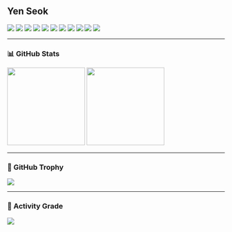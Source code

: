 <h2 align="left">Yen Seok</h2>

<p>
  <img src="https://img.shields.io/badge/HTML5-E34F26?style=for-the-badge&logo=html5&logoColor=white"/>
  <img src="https://img.shields.io/badge/CSS3-1572B6?style=for-the-badge&logo=css3&logoColor=white"/>
  <img src="https://img.shields.io/badge/JavaScript-F7DF1E?style=for-the-badge&logo=javascript&logoColor=black"/>
  <img src="https://img.shields.io/badge/Java-007396?style=for-the-badge&logo=openjdk&logoColor=white"/>
  <img src="https://img.shields.io/badge/SpringBoot-6DB33F?style=for-the-badge&logo=springboot&logoColor=white"/>
  <img src="https://img.shields.io/badge/MySQL-4479A1?style=for-the-badge&logo=mysql&logoColor=white"/>
  <img src="https://img.shields.io/badge/Vue.js-4FC08D?style=for-the-badge&logo=vuedotjs&logoColor=white"/>
  <img src="https://img.shields.io/badge/Bootstrap-7952B3?style=for-the-badge&logo=bootstrap&logoColor=white"/>
  <img src="https://img.shields.io/badge/GitHub-181717?style=for-the-badge&logo=github&logoColor=white"/>
  <img src="https://img.shields.io/badge/Figma-F24E1E?style=for-the-badge&logo=figma&logoColor=white"/>
  <img src="https://img.shields.io/badge/Notion-000000?style=for-the-badge&logo=notion&logoColor=white"/>
</p>

---

<h3>📊 GitHub Stats</h3>

<div align="left">
  <img src="https://github-readme-stats.vercel.app/api?username=yenseok&show_icons=true&theme=radical" height="180px"/>
  <img src="https://github-readme-stats.vercel.app/api/top-langs/?username=yenseok&layout=compact&theme=radical" height="180px"/>
</div>

---

<h3>🏅 GitHub Trophy</h3>

<p align="left">
  <img src="https://github-profile-trophy.vercel.app/?username=yenseok&theme=radical&column=6&margin-w=10"/>
</p>

---

<h3>🔘 Activity Grade</h3>

<p>
  <img src="https://github-readme-streak-stats.herokuapp.com?user=yenseok&theme=radical&date_format=M%20j%5B%2C%20Y%5D"/>
</p>
